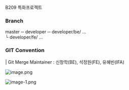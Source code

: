 
B209 특화프로젝트

### Branch

master ─ developer  ─ developer/be/ ...  
                    └ developer/fe/ ...
                    

### GIT Convention

| Git Merge Maintainer : 신창학(BE), 석정원(FE), 유혜빈(IFA)

![image.png](./image.png)

![image-1.png](./image-1.png)
